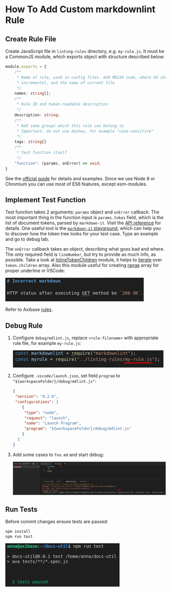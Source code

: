 # How To Add Custom markdownlint Rule

## Create Rule File

Create JavaScript file in `linting-rules` directory, e.g. `my-rule.js`. It must be a CommonJS module, which exports object with structure described below:

```typescript
module.exports = {
    /**
     * Name of rule, used in config files. Add MD1XX code, where XX should be
     * incremental, and the name of current file
     */
    names: string[];
    /**
     * Rule ID and human-readable description
     */
    description: string;
    /**
     * Add some groups which this rule can belong to
     * Important: do not use dashes, for example "case-sensitive"
     */
    tags: string[]
    /**
     * Test function itself
     */
    "function": (params, onError) => void;
}
```

See the [official guide](https://github.com/DavidAnson/markdownlint/blob/master/doc/CustomRules.md) for details and examples.
Since we use Node 8 or Chromium you can use most of ES6 features, except esm-modules.

## Implement Test Function

Test function takes 2 arguments: `params` object and `onError` callback.
The most important thing in the function input is `params.tokes` field, which is the list of document tokens, parsed by `markdown-it`. Visit the [API reference](https://markdown-it.github.io/markdown-it/#Token) for details.
One useful tool is the [`markdown-it` playground](https://markdown-it.github.io/), which can help you to discover how the token tree looks for your test case. Type an example and go to debug tab.

The `onError` callback takes an object, describing what goes bad and where. The only required field is `lineNumber`, but try to provide as much info, as possible. Take a look at [InlineTokenChildren](common/InlineTokenChildren.js) module, it helps to [iterate](linting-rules/backtick-keywords.js#L73) over `token.children` array. Also this module useful for creating [range](linting-rules/backtick-keywords.js#L90) array for proper underline in VSCode:

![](./images/vscode_underline.png)

Refer to Axibase [rules](README.md#axibase-rules).

## Debug Rule

1. Configure `debug/mdlint.js`, replace `<rule-filename>` with appropriate rule file, for example `my-rule.js`:

    ![](./images/debug_myrule.png)

2. Configure `.vscode/launch.json`, set field `program` to `"${workspaceFolder}/debug/mdlint.js"`:

    ```json
    {
     "version": "0.2.0",
     "configurations": [
        {
         "type": "node",
         "request": "launch",
         "name": "Launch Program",
         "program": "${workspaceFolder}/debug/mdlint.js"
        }
      ]
    }
    ```

3. Add some cases to `foo.md` and start debug:

   ![](./images/debug.png)

## Run Tests

Before commit changes ensure tests are passed:

```node
npm install
npm run test
```

![](./images/tests_passed.png)
